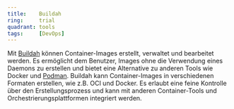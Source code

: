 ```yaml
---
title:    Buildah  
ring:     trial  
quadrant: tools
tags:     [DevOps]
---
```


Mit [Buildah][buildah] können Container-Images erstellt, verwaltet und bearbeitet werden. Es ermöglicht dem Benutzer,
Images ohne die Verwendung eines Daemons zu erstellen und bietet eine Alternative zu anderen Tools wie Docker und
[Podman][podman]. Buildah kann Container-Images in verschiedenen Formaten erstellen, wie z.B. OCI und Docker. Es erlaubt
eine feine Kontrolle über den Erstellungsprozess und kann mit anderen Container-Tools und Orchestrierungsplattformen
integriert werden.

[buildah]: https://buildah.io
[podman]: /tools/podman

